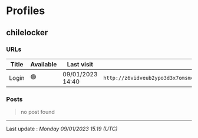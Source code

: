 # Profiles

## **chilelocker**


### URLs
| Title | Available | Last visit | fqdn | screen 
|---|---|---|---|---|
| Login | 🟢 | 09/01/2023 14:40 | `http://z6vidveub2ypo3d3x7omsmcxqwxkkmvn5y3paoufyd2tt4bfbkg33kid.onion` | <a href="https://www.ransomware.live/screenshots/z6vidveub2ypo3d3x7omsmcxqwxkkmvn5y3paoufyd2tt4bfbkg33kid-onion.png" target=_blank>📸</a> | 

### Posts

> no post found


 --- 


Last update : _Monday 09/01/2023 15.19 (UTC)_
